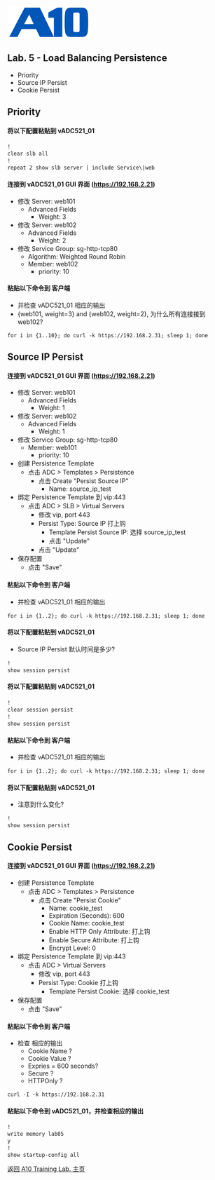 ![](/Images/A10-NewLogos-Blue-NoReg-RGB-50.png)

## Lab. 5 - Load Balancing Persistence
  + Priority
  + Source IP Persist
  + Cookie Persist

## Priority
#### 将以下配置粘贴到 vADC521_01
```
!
clear slb all
!
repeat 2 show slb server | include Service\|web

```

#### 连接到 vADC521_01 GUI 界面 (https://192.168.2.21)
  + 修改 Server: web101
    + Advanced Fields
      + Weight: 3
  + 修改 Server: web102
    + Advanced Fields
      + Weight: 2
  + 修改 Service Group: sg-http-tcp80
    + Algorithm: Weighted Round Robin
    + Member: web102
      + priority: 10

#### 粘贴以下命令到 客户端
  + 并检查 vADC521_01 相应的输出
  + {web101, weight=3} and {web102, weight=2}, 为什么所有连接接到 web102?
```
for i in {1..10}; do curl -k https://192.168.2.31; sleep 1; done

```

## Source IP Persist
#### 连接到 vADC521_01 GUI 界面 (https://192.168.2.21)
  + 修改 Server: web101
    + Advanced Fields
      + Weight: 1
  + 修改 Server: web102
    + Advanced Fields
      + Weight: 1
  + 修改 Service Group: sg-http-tcp80
    + Member: web101
      + priority: 10
  + 创建 Persistence Template
    + 点击 ADC > Templates > Persistence
      + 点击 Create "Persist Source IP"
        + Name: source_ip_test
  + 绑定 Persistence Template 到 vip:443
    + 点击 ADC > SLB > Virtual Servers
      + 修改 vip, port 443
      + Persist Type: Source IP 打上钩
        + Template Persist Source IP: 选择 source_ip_test
        + 点击 "Update"
      + 点击 "Update"  
  + 保存配置
    + 点击 "Save"  

#### 粘贴以下命令到 客户端
  + 并检查 vADC521_01 相应的输出
```
for i in {1..2}; do curl -k https://192.168.2.31; sleep 1; done

```

#### 将以下配置粘贴到 vADC521_01
  + Source IP Persist 默认时间是多少?
```
!
show session persist

```

#### 将以下配置粘贴到 vADC521_01
```
!
clear session persist
!
show session persist

```

#### 粘贴以下命令到 客户端
  + 并检查 vADC521_01 相应的输出
```
for i in {1..2}; do curl -k https://192.168.2.31; sleep 1; done

```

#### 将以下配置粘贴到 vADC521_01
+ 注意到什么变化?
```
!
show session persist

```

## Cookie Persist
#### 连接到 vADC521_01 GUI 界面 (https://192.168.2.21)
  + 创建 Persistence Template
    + 点击 ADC > Templates > Persistence
      + 点击 Create "Persist Cookie"
        + Name: cookie_test
        + Expiration (Seconds): 600
        + Cookie Name: cookie_test
        + Enable HTTP Only Attribute: 打上钩
        + Enable Secure Attribute: 打上钩
        + Encrypt Level: 0
  + 绑定 Persistence Template 到 vip:443
    + 点击 ADC > Virtual Servers
      + 修改 vip, port 443
      + Persist Type: Cookie 打上钩
        + Template Persist Cookie: 选择 cookie_test
  + 保存配置
    + 点击 "Save"  

#### 粘贴以下命令到 客户端
  + 检查 相应的输出
    + Cookie Name ?
    + Cookie Value ?
    + Expries = 600 seconds?
    + Secure ?
    + HTTPOnly ?
```
curl -I -k https://192.168.2.31

```


#### 粘贴以下命令到 vADC521_01，并检查相应的输出
```
!
write memory lab05
y
!
show startup-config all

```

[返回 A10 Training Lab. 主页](https://github.com/borissiu/A10_Training_Lab)